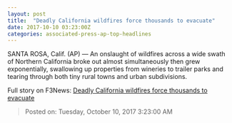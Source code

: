 ```yaml
---
layout: post
title:  "Deadly California wildfires force thousands to evacuate"
date: 2017-10-10 03:23:00Z
categories: associated-press-ap-top-headlines
---
```


SANTA ROSA, Calif. (AP) — An onslaught of wildfires across a wide swath of Northern California broke out almost simultaneously then grew exponentially, swallowing up properties from wineries to trailer parks and tearing through both tiny rural towns and urban subdivisions.


Full story on F3News: [Deadly California wildfires force thousands to evacuate](http://www.f3nws.com/n/2ajzrC)

> Posted on: Tuesday, October 10, 2017 3:23:00 AM
